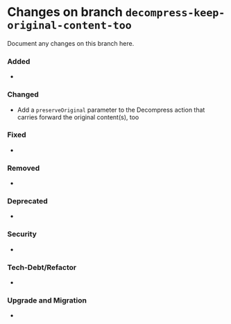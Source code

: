 # Changes on branch `decompress-keep-original-content-too`
Document any changes on this branch here.
### Added
- 

### Changed
- Add a `preserveOriginal` parameter to the Decompress action that carries forward the original content(s), too

### Fixed
- 

### Removed
- 

### Deprecated
- 

### Security
- 

### Tech-Debt/Refactor
- 

### Upgrade and Migration
- 
